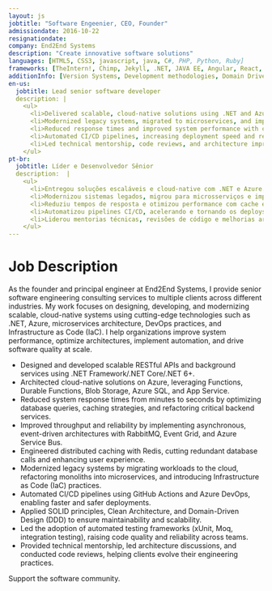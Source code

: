 ```yaml
---
layout: js
jobtitle: "Software Engeenier, CEO, Founder"
admissiondate: 2016-10-22
resignationdate:
company: End2End Systems
description: "Create innovative software solutions"
languages: [HTML5, CSS3, javascript, java, C#, PHP, Python, Ruby]
frameworks: [TheIntern!, Chimp, Jekyll, .NET, JAVA EE, Angular, React, DOJO, .NET, .NET Core, Entity Framework, Entity Framework Core]
additionInfo: [Version Systems, Development methodologies, Domain Drive Design, Design Patterns, Threads, Databases, Jekyll, Identity Provider, Keycloak, .NET, .NET Core MVC unit testing, functional testing]
en-us:
  jobtitle: Lead senior software developer
  description: |
    <ul>
      <li>Delivered scalable, cloud-native solutions using .NET and Azure.</li>
      <li>Modernized legacy systems, migrated to microservices, and implemented IaC.</li>
      <li>Reduced response times and improved system performance with caching and optimized queries.</li>
      <li>Automated CI/CD pipelines, increasing deployment speed and reliability.</li>
      <li>Led technical mentorship, code reviews, and architecture improvements.</li>
    </ul>
pt-br:
  jobtitle: Líder e Desenvolvedor Sênior
  description:  |
    <ul>
      <li>Entregou soluções escaláveis e cloud-native com .NET e Azure.</li>
      <li>Modernizou sistemas legados, migrou para microsserviços e implementou IaC.</li>
      <li>Reduziu tempos de resposta e otimizou performance com cache e queries eficientes.</li>
      <li>Automatizou pipelines CI/CD, acelerando e tornando os deploys mais seguros.</li>
      <li>Liderou mentorias técnicas, revisões de código e melhorias arquiteturais.</li>
    </ul>
---
```


# Job Description

As the founder and principal engineer at End2End Systems, I provide senior software engineering consulting services to multiple clients across different industries. My work focuses on designing, developing, and modernizing scalable, cloud-native systems using cutting-edge technologies such as .NET, Azure, microservices architecture, DevOps practices, and Infrastructure as Code (IaC). I help organizations improve system performance, optimize architectures, implement automation, and drive software quality at scale.

- Designed and developed scalable RESTful APIs and background services using .NET Framework/.NET Core/.NET 6+.
- Architected cloud-native solutions on Azure, leveraging Functions, Durable Functions, Blob Storage, Azure SQL, and App Service.
- Reduced system response times from minutes to seconds by optimizing database queries, caching strategies, and refactoring critical backend services.
- Improved throughput and reliability by implementing asynchronous, event-driven architectures with RabbitMQ, Event Grid, and Azure Service Bus.
- Engineered distributed caching with Redis, cutting redundant database calls and enhancing user experience.
- Modernized legacy systems by migrating workloads to the cloud, refactoring monoliths into microservices, and introducing Infrastructure as Code (IaC) practices.
- Automated CI/CD pipelines using GitHub Actions and Azure DevOps, enabling faster and safer deployments.
- Applied SOLID principles, Clean Architecture, and Domain-Driven Design (DDD) to ensure maintainability and scalability.
- Led the adoption of automated testing frameworks (xUnit, Moq, integration testing), raising code quality and reliability across teams.
- Provided technical mentorship, led architecture discussions, and conducted code reviews, helping clients evolve their engineering practices.

Support the software community.
